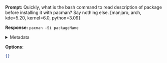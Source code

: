 **Prompt:**
Quickly, what is the bash command to read description of package before installing it with pacman? Say nothing else. [manjaro, arch, kde=5.20, kernel=6.0, python=3.09]

**Response:**
`pacman -Si packageName`

<details><summary>Metadata</summary>

- Duration: 874 ms
- Datetime: 2023-07-13T17:09:22.803858
- Model: gpt-3.5-turbo-0613

</details>

**Options:**
```json
{}
```

